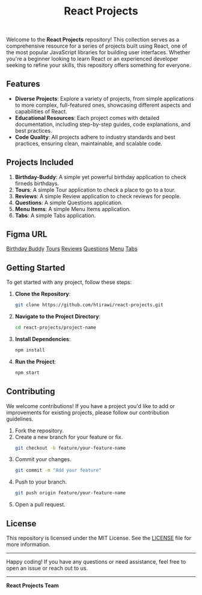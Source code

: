 <h1 align="center">React Projects</h1>

<br />

Welcome to the **React Projects** repository! This collection serves as a comprehensive resource for a series of projects built using React, one of the most popular JavaScript libraries for building user interfaces. Whether you're a beginner looking to learn React or an experienced developer seeking to refine your skills, this repository offers something for everyone.

## Features

- **Diverse Projects**: Explore a variety of projects, from simple applications to more complex, full-featured ones, showcasing different aspects and capabilities of React.
- **Educational Resources**: Each project comes with detailed documentation, including step-by-step guides, code explanations, and best practices.
- **Code Quality**: All projects adhere to industry standards and best practices, ensuring clean, maintainable, and scalable code.

## Projects Included

1. **Birthday-Buddy**: A simple yet powerful birthday application to check firneds birthdays.
2. **Tours**: A simple Tour application to check a place to go to a tour.
3. **Reviews**: A simple Review application to check reviews for people.
4. **Questions**: A simple Questions application.
5. **Menu Items**: A simple Menu Items application.
6. **Tabs**: A simple Tabs application.

## Figma URL

[Birthday Buddy](https://www.figma.com/file/e2vsLe9DMnXZIygNHkwGL1/Birthday-buddy?node-id=0%3A1&t=AGNWdO5QQGOoNCfD-1)
[Tours](https://www.figma.com/file/OnLoM3AzBFaHzSc2iolJS0/Tours?node-id=0%3A1&t=wiRXOlTLN5ehekYI-1)
[Reviews](https://www.figma.com/file/e8L2QiR4GVTa5cGuRpXtk3/Reviews?node-id=0%3A1&t=gcCYcePiKxnkJ9kH-1)
[Questions](https://www.figma.com/file/TAwJ3kWOqkw0o8UVtAMOHO/Accordion?node-id=0%3A1&t=1YEti8xBykw69tBH-1)
[Menu](https://www.figma.com/file/PwlnSJXCuo4qD2o6EJiuj9/Menu?node-id=0%3A1&t=oaKVwYVqc9Oon2Ts-1)
[Tabs](https://www.figma.com/file/FJC19b9eUWS62HKR8L9Dmn/Tabs?node-id=0%3A1&t=8Rio02EFK1r9ItDW-1)

## Getting Started

To get started with any project, follow these steps:

1. **Clone the Repository**:

   ```sh
   git clone https://github.com/htirawi/react-projects.git
   ```

2. **Navigate to the Project Directory**:

   ```sh
   cd react-projects/project-name
   ```

3. **Install Dependencies**:

   ```sh
   npm install
   ```

4. **Run the Project**:
   ```sh
   npm start
   ```

## Contributing

We welcome contributions! If you have a project you'd like to add or improvements for existing projects, please follow our contribution guidelines.

1. Fork the repository.
2. Create a new branch for your feature or fix.
   ```sh
   git checkout -b feature/your-feature-name
   ```
3. Commit your changes.
   ```sh
   git commit -m "Add your feature"
   ```
4. Push to your branch.
   ```sh
   git push origin feature/your-feature-name
   ```
5. Open a pull request.

## License

This repository is licensed under the MIT License. See the [LICENSE](LICENSE) file for more information.

---

Happy coding! If you have any questions or need assistance, feel free to open an issue or reach out to us.

---

**React Projects Team**
